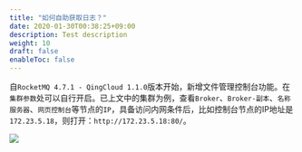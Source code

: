 ```yaml
---
title: "如何自助获取日志？"
date: 2020-01-30T00:38:25+09:00
description: Test description
weight: 10
draft: false
enableToc: false
---
```


自`RocketMQ 4.7.1 - QingCloud 1.1.0`版本开始，新增文件管理控制台功能。在`集群参数`处可以自行开启。已上文中的集群为例，查看`Broker`、`Broker-副本`、`名称服务器`、`网页控制台`等节点的`IP`，具备访问内网条件后，比如控制台节点的IP地址是`172.23.5.18`，则打开：`http://172.23.5.18:80/`。

![](../../_images/faq-1.png)

